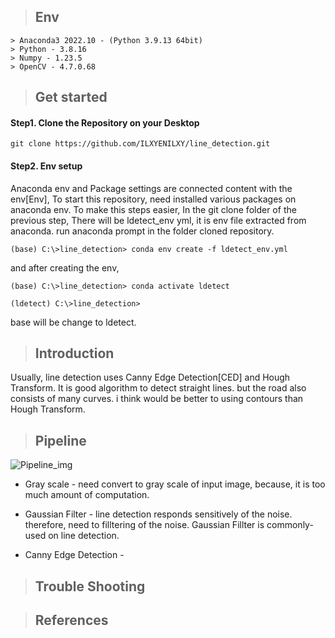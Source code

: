 > ## Env
    > Anaconda3 2022.10 - (Python 3.9.13 64bit)
    > Python - 3.8.16
    > Numpy - 1.23.5
    > OpenCV - 4.7.0.68

> ## Get started

#### Step1. Clone the Repository on your Desktop

    git clone https://github.com/ILXYENILXY/line_detection.git

#### Step2. Env setup

Anaconda env and Package settings are connected content with the env[Env], To start this repository, need installed various packages on anaconda env. To make this steps easier, In the git clone folder of the previous step, There will be ldetect_env yml, it is env file extracted from anaconda. run anaconda prompt in the folder cloned repository.

    (base) C:\>line_detection> conda env create -f ldetect_env.yml

and after creating the env, 
    
    (base) C:\>line_detection> conda activate ldetect

    (ldetect) C:\>line_detection>

base will be change to ldetect.

> ## Introduction

Usually, line detection uses Canny Edge Detection[CED] and Hough Transform. It is good algorithm to detect straight lines. but the road also consists of many curves. i think would be better to using contours than Hough Transform. 

> ## Pipeline

![Pipeline_img](https://user-images.githubusercontent.com/108206338/216509992-411ec6e6-4d5a-4336-ab19-614bd73b70cd.png)

* Gray scale - need convert to gray scale of input image, because, it is too much amount of computation.

* Gaussian Filter - line detection responds sensitively of the noise. therefore, need to filltering of the noise. Gaussian Fillter is commonly-used on line detection.

* Canny Edge Detection - 

> ## Trouble Shooting

> ## References

